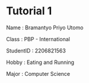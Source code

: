 # Tutorial 1

Name : Bramantyo Priyo Utomo

Class : PBP - International

StudentID : 2206821563

Hobby : Eating and Running

Major : Computer Science

